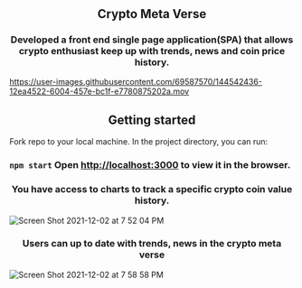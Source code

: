 #                                             <h2 align="center"> Crypto Meta Verse </h2>                                                      

 <h3 align='center' > Developed a front end single page application(SPA) that allows crypto enthusiast keep up with trends, news and coin price history. </h3>       



https://user-images.githubusercontent.com/69587570/144542436-12ea4522-6004-457e-bc1f-e7780875202a.mov


 <h2 align='center' > Getting started </h2>
Fork repo to your local machine.
In the project directory, you can run:

### `npm start`   Open [http://localhost:3000](http://localhost:3000) to view it in the browser.






<h3 align='center' > You have access to charts to track a specific crypto coin value history. </h3>

![Screen Shot 2021-12-02 at 7 52 04 PM](https://user-images.githubusercontent.com/69587570/144541531-38d79850-0dfa-49d6-84a1-e4470c108709.png)


<h3 align='center' >Users can up to date with trends, news in the crypto meta verse </h3>

![Screen Shot 2021-12-02 at 7 58 58 PM](https://user-images.githubusercontent.com/69587570/144541329-9d93e185-41c4-45c9-99ad-9ca1a8407a03.png)




